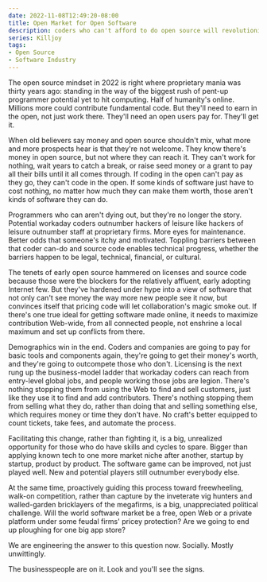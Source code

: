 ```yaml
---
date: 2022-11-08T12:49:20-08:00
title: Open Market for Open Software
description: coders who can't afford to do open source will revolutionize software
series: Killjoy
tags:
- Open Source
- Software Industry
---
```


The open source mindset in 2022 is right where proprietary mania was thirty years ago: standing in the way of the biggest rush of pent-up programmer potential yet to hit computing.  Half of humanity's online.  Millions more could contribute fundamental code.  But they'll need to earn in the open, not just work there.  They'll need an open users pay for.  They'll get it.

When old believers say money and open source shouldn't mix, what more and more prospects hear is that they're not welcome.  They know there's money in open source, but not where they can reach it.  They can't work for nothing, wait years to catch a break, or raise seed money or a grant to pay all their bills until it all comes through.  If coding in the open can't pay as they go, they can't code in the open.  If some kinds of software just have to cost nothing, no matter how much they can make them worth, those aren't kinds of software they can do.

Programmers who can aren't dying out, but they're no longer the story.  Potential workaday coders outnumber hackers of leisure like hackers of leisure outnumber staff at proprietary firms.  More eyes for maintenance.  Better odds that someone's itchy and motivated.  Toppling barriers between that coder can-do and source code enables technical progress, whether the barriers happen to be legal, technical, financial, or cultural.

The tenets of early open source hammered on licenses and source code because those were the blockers for the relatively affluent, early adopting Internet few.  But they've hardened under hype into a view of software that not only can't see money the way more new people see it now, but convinces itself that pricing code will let collaboration's magic smoke out.  If there's one true ideal for getting software made online, it needs to maximize contribution Web-wide, from all connected people, not enshrine a local maximum and set up conflicts from there.

Demographics win in the end.  Coders and companies are going to pay for basic tools and components again, they're going to get their money's worth, and they're going to outcompete those who don't.  Licensing is the next rung up the business-model ladder that workaday coders can reach from entry-level global jobs, and people working those jobs are legion.  There's nothing stopping them from using the Web to find and sell customers, just like they use it to find and add contributors.  There's nothing stopping them from selling what they do, rather than doing that and selling something else, which requires money or time they don't have.  No craft's better equipped to count tickets, take fees, and automate the process.

Facilitating this change, rather than fighting it, is a big, unrealized opportunity for those who do have skills and cycles to spare.  Bigger than applying known tech to one more market niche after another, startup by startup, product by product.  The software game can be improved, not just played well.  New and potential players still outnumber everybody else.

At the same time, proactively guiding this process toward freewheeling, walk-on competition, rather than capture by the inveterate vig hunters and walled-garden bricklayers of the megafirms, is a big, unappreciated political challenge.  Will the world software market be a free, open Web or a private platform under some feudal firms' pricey protection?  Are we going to end up ploughing for one big app store?

We are engineering the answer to this question now.  Socially.  Mostly unwittingly.

The businesspeople are on it.  Look and you'll see the signs.
